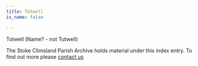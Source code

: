 ```yaml
---
title: Totwell
is_name: false

---
```


Totwell (Name? - not Tutwell)


The Stoke Climsland Parish Archive holds material under this index entry. To find out more please [contact us](/contact/)

